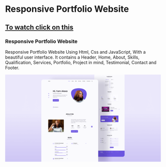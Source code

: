 # Responsive Portfolio Website 
## [To watch click on this](https://strong10mede.github.io/Reponsive_Portfolio/)
### Responsive Portfolio Website 
Responsive Portfolio Website Using Html, Css and JavaScript, With a beautiful user interface. It contains a Header, Home, About, Skills, Qualification, Services, Portfolio, Project in mind, Testimonial, Contact and Footer.

![Resume cv](/preview.png)
